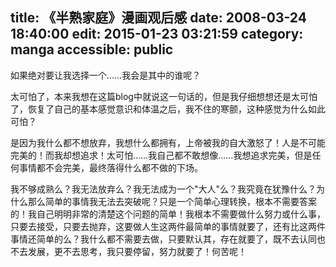 title: 《半熟家庭》漫画观后感
date: 2008-03-24 18:40:00
edit: 2015-01-23 03:21:59
category: manga
accessible: public
---

如果绝对要让我选择一个&hellip;&hellip;我会是其中的谁呢？
 
太可怕了，本来我想在这篇blog中就说这一句话的，但是我仔细想想还是太可怕了，恢复了自己的基本感觉意识和体温之后，我不住的寒颤，这种感觉为什么如此可怕？
 
是因为我什么都不想放弃，我想什么都拥有，上帝被我的自大激怒了！人是不可能完美的！而我却想追求！太可怕&hellip;&hellip;我自己都不敢想像&hellip;&hellip;我想追求完美，但是任何事情都不会完美，最终落得什么都不做的下场。
 
我不够成熟么？我无法放弃么？我无法成为一个"大人"么？我究竟在犹豫什么？为什么那么简单的事情我无法去突破呢？只是一个简单心理转换，根本不需要答案的！我自己明明非常的清楚这个问题的简单！我根本不需要做什么努力或什么事，只要去接受，只要去抛弃，这要做人生这两件最简单的事情就要了，还有比这两件事情还简单的么？我什么都不需要去做，只要默认其，存在就要了，既不去认同也不去发展，更不去思考，我只要停留，努力就要了！何苦呢！